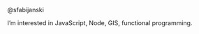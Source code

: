 @sfabijanski

I’m interested in JavaScript, Node, GIS, functional programming.

<!---
sfabijanski/sfabijanski is a ✨ special ✨ repository because its `README.md` (this file) appears on your GitHub profile.
You can click the Preview link to take a look at your changes.
--->
